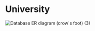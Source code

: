 # University
![Database ER diagram (crow's foot) (3)](https://user-images.githubusercontent.com/59726630/230603401-42a3330a-a875-44b3-99bf-82fd11ee9ebf.png)
